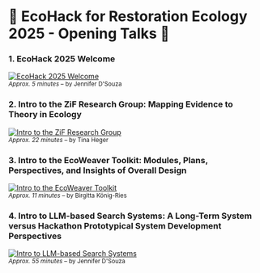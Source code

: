 # 🌱 EcoHack for Restoration Ecology 2025 - Opening Talks 🌿  

### 1. EcoHack 2025 Welcome  
[![EcoHack 2025 Welcome](https://img.youtube.com/vi/C2qAUbG00AY/0.jpg)](https://www.youtube.com/watch?v=C2qAUbG00AY)  
<sub>*Approx. 5 minutes* – by Jennifer D'Souza</sub>  

### 2. Intro to the ZiF Research Group: Mapping Evidence to Theory in Ecology  
[![Intro to the ZiF Research Group](https://img.youtube.com/vi/lCQ9dlH91Kc/0.jpg)](https://www.youtube.com/watch?v=lCQ9dlH91Kc)  
<sub>*Approx. 22 minutes* – by Tina Heger</sub>  

### 3. Intro to the EcoWeaver Toolkit: Modules, Plans, Perspectives, and Insights of Overall Design  
[![Intro to the EcoWeaver Toolkit](https://img.youtube.com/vi/WNKtJldBL2k/0.jpg)](https://www.youtube.com/watch?v=WNKtJldBL2k)  
<sub>*Approx. 11 minutes* – by Birgitta König-Ries</sub>  

### 4. Intro to LLM-based Search Systems: A Long-Term System versus Hackathon Prototypical System Development Perspectives  
[![Intro to LLM-based Search Systems](https://img.youtube.com/vi/rUsD0UBHS1U/0.jpg)](https://www.youtube.com/watch?v=rUsD0UBHS1U)  
<sub>*Approx. 55 minutes* – by Jennifer D'Souza</sub>  

